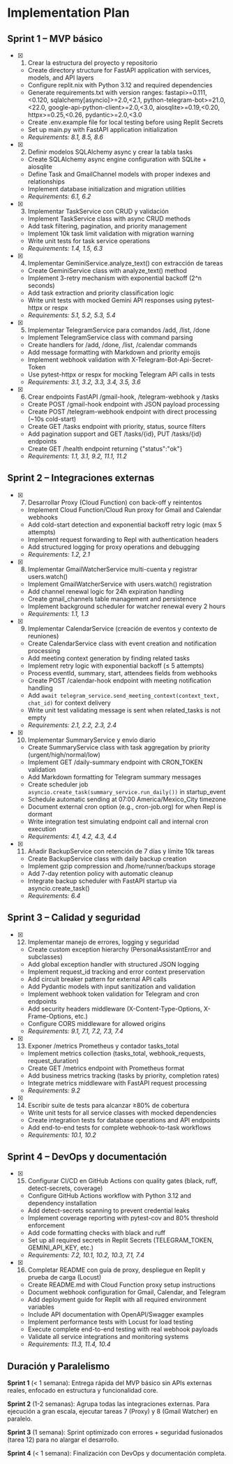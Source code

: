 # Implementation Plan

## Sprint 1 – MVP básico

- [x] 1. Crear la estructura del proyecto y repositorio
  - Create directory structure for FastAPI application with services, models, and API layers
  - Configure replit.nix with Python 3.12 and required dependencies
  - Generate requirements.txt with version ranges: fastapi>=0.111,<0.120, sqlalchemy[asyncio]>=2.0,<2.1, python-telegram-bot>=21.0,<22.0, google-api-python-client>=2.0,<3.0, aiosqlite>=0.19,<0.20, httpx>=0.25,<0.26, pydantic>=2.0,<3.0
  - Create .env.example file for local testing before using Replit Secrets
  - Set up main.py with FastAPI application initialization
  - _Requirements: 8.1, 8.5, 8.6_

- [x] 2. Definir modelos SQLAlchemy async y crear la tabla tasks
  - Create SQLAlchemy async engine configuration with SQLite + aiosqlite
  - Define Task and GmailChannel models with proper indexes and relationships
  - Implement database initialization and migration utilities
  - _Requirements: 6.1, 6.2_

- [x] 3. Implementar TaskService con CRUD y validación
  - Implement TaskService class with async CRUD methods
  - Add task filtering, pagination, and priority management
  - Implement 10k task limit validation with migration warning
  - Write unit tests for task service operations
  - _Requirements: 1.4, 1.5, 6.3_

- [x] 4. Implementar GeminiService.analyze_text() con extracción de tareas
  - Create GeminiService class with analyze_text() method
  - Implement 3-retry mechanism with exponential backoff (2^n seconds)
  - Add task extraction and priority classification logic
  - Write unit tests with mocked Gemini API responses using pytest-httpx or respx
  - _Requirements: 5.1, 5.2, 5.3, 5.4_

- [x] 5. Implementar TelegramService para comandos /add, /list, /done
  - Implement TelegramService class with command parsing
  - Create handlers for /add, /done, /list, /calendar commands
  - Add message formatting with Markdown and priority emojis
  - Implement webhook validation with X-Telegram-Bot-Api-Secret-Token
  - Use pytest-httpx or respx for mocking Telegram API calls in tests
  - _Requirements: 3.1, 3.2, 3.3, 3.4, 3.5, 3.6_

- [x] 6. Crear endpoints FastAPI /gmail-hook, /telegram-webhook y /tasks
  - Create POST /gmail-hook endpoint with JSON payload processing
  - Create POST /telegram-webhook endpoint with direct processing (~10s cold-start)
  - Create GET /tasks endpoint with priority, status, source filters
  - Add pagination support and GET /tasks/{id}, PUT /tasks/{id} endpoints
  - Create GET /health endpoint returning {"status":"ok"}
  - _Requirements: 1.1, 3.1, 9.2, 11.1, 11.2_

## Sprint 2 – Integraciones externas

- [x] 7. Desarrollar Proxy (Cloud Function) con back-off y reintentos
  - Implement Cloud Function/Cloud Run proxy for Gmail and Calendar webhooks
  - Add cold-start detection and exponential backoff retry logic (max 5 attempts)
  - Implement request forwarding to Repl with authentication headers
  - Add structured logging for proxy operations and debugging
  - _Requirements: 1.2, 2.1_

- [x] 8. Implementar GmailWatcherService multi-cuenta y registrar users.watch()
  - Implement GmailWatcherService with users.watch() registration
  - Add channel renewal logic for 24h expiration handling
  - Create gmail_channels table management and persistence
  - Implement background scheduler for watcher renewal every 2 hours
  - _Requirements: 1.1, 1.3_

- [x] 9. Implementar CalendarService (creación de eventos y contexto de reuniones)
  - Create CalendarService class with event creation and notification processing
  - Add meeting context generation by finding related tasks
  - Implement retry logic with exponential backoff (≤ 5 attempts)
  - Process eventId, summary, start, attendees fields from webhooks
  - Create POST /calendar-hook endpoint with meeting notification handling
  - Add `await telegram_service.send_meeting_context(context_text, chat_id)` for context delivery
  - Write unit test validating message is sent when related_tasks is not empty
  - _Requirements: 2.1, 2.2, 2.3, 2.4_

- [x] 10. Implementar SummaryService y envío diario
  - Create SummaryService class with task aggregation by priority (urgent/high/normal/low)
  - Implement GET /daily-summary endpoint with CRON_TOKEN validation
  - Add Markdown formatting for Telegram summary messages
  - Create scheduler job `asyncio.create_task(summary_service.run_daily())` in startup_event
  - Schedule automatic sending at 07:00 America/Mexico_City timezone
  - Document external cron option (e.g., cron-job.org) for when Repl is dormant
  - Write integration test simulating endpoint call and internal cron execution
  - _Requirements: 4.1, 4.2, 4.3, 4.4_

- [x] 11. Añadir BackupService con retención de 7 días y límite 10k tareas
  - Create BackupService class with daily backup creation
  - Implement gzip compression and /home/runner/backups storage
  - Add 7-day retention policy with automatic cleanup
  - Integrate backup scheduler with FastAPI startup via asyncio.create_task()
  - _Requirements: 6.4_

## Sprint 3 – Calidad y seguridad

- [x] 12. Implementar manejo de errores, logging y seguridad
  - Create custom exception hierarchy (PersonalAssistantError and subclasses)
  - Add global exception handler with structured JSON logging
  - Implement request_id tracking and error context preservation
  - Add circuit breaker pattern for external API calls
  - Add Pydantic models with input sanitization and validation
  - Implement webhook token validation for Telegram and cron endpoints
  - Add security headers middleware (X-Content-Type-Options, X-Frame-Options, etc.)
  - Configure CORS middleware for allowed origins
  - _Requirements: 9.1, 7.1, 7.2, 7.3, 7.4_

- [x] 13. Exponer /metrics Prometheus y contador tasks_total
  - Implement metrics collection (tasks_total, webhook_requests, request_duration)
  - Create GET /metrics endpoint with Prometheus format
  - Add business metrics tracking (tasks by priority, completion rates)
  - Integrate metrics middleware with FastAPI request processing
  - _Requirements: 9.2_

- [x] 14. Escribir suite de tests para alcanzar ≥80% de cobertura
  - Write unit tests for all service classes with mocked dependencies
  - Create integration tests for database operations and API endpoints
  - Add end-to-end tests for complete webhook-to-task workflows
  - _Requirements: 10.1, 10.2_

## Sprint 4 – DevOps y documentación

- [x] 15. Configurar CI/CD en GitHub Actions con quality gates (black, ruff, detect-secrets, coverage)
  - Configure GitHub Actions workflow with Python 3.12 and dependency installation
  - Add detect-secrets scanning to prevent credential leaks
  - Implement coverage reporting with pytest-cov and 80% threshold enforcement
  - Add code formatting checks with black and ruff
  - Set up all required secrets in Replit Secrets (TELEGRAM_TOKEN, GEMINI_API_KEY, etc.)
  - _Requirements: 7.2, 10.1, 10.2, 10.3, 7.1, 7.4_

- [x] 16. Completar README con guía de proxy, despliegue en Replit y prueba de carga (Locust)
  - Create README.md with Cloud Function proxy setup instructions
  - Document webhook configuration for Gmail, Calendar, and Telegram
  - Add deployment guide for Replit with all required environment variables
  - Include API documentation with OpenAPI/Swagger examples
  - Implement performance tests with Locust for load testing
  - Execute complete end-to-end testing with real webhook payloads
  - Validate all service integrations and monitoring systems
  - _Requirements: 11.3, 11.4, 10.4_

## Duración y Paralelismo

**Sprint 1** (< 1 semana): Entrega rápida del MVP básico sin APIs externas reales, enfocado en estructura y funcionalidad core.

**Sprint 2** (1-2 semanas): Agrupa todas las integraciones externas. Para ejecución a gran escala, ejecutar tareas 7 (Proxy) y 8 (Gmail Watcher) en paralelo.

**Sprint 3** (1 semana): Sprint optimizado con errores + seguridad fusionados (tarea 12) para no alargar el desarrollo.

**Sprint 4** (< 1 semana): Finalización con DevOps y documentación completa.
